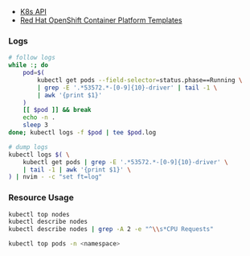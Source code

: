 - [K8s API](https://kubernetes.io/docs/reference/kubernetes-api/)
- [Red Hat OpenShift Container Platform Templates](https://docs.openshift.com/container-platform/3.11/dev_guide/templates.html#dev-guide-templates)

### Logs
```bash
# follow logs
while :; do
    pod=$(
        kubectl get pods --field-selector=status.phase==Running \
        | grep -E '.*53572.*-[0-9]{10}-driver' | tail -1 \
        | awk '{print $1}'
    )
    [[ $pod ]] && break
    echo -n .
    sleep 3
done; kubectl logs -f $pod | tee $pod.log
```
```bash
# dump logs
kubectl logs $( \
    kubectl get pods | grep -E '.*53572.*-[0-9]{10}-driver' \
    | tail -1 | awk '{print $1}' \
) | nvim - -c "set ft=log"
```

### Resource Usage
```bash
kubectl top nodes
kubectl describe nodes
kubectl describe nodes | grep -A 2 -e "^\\s*CPU Requests"

kubectl top pods -n <namespace>
```
